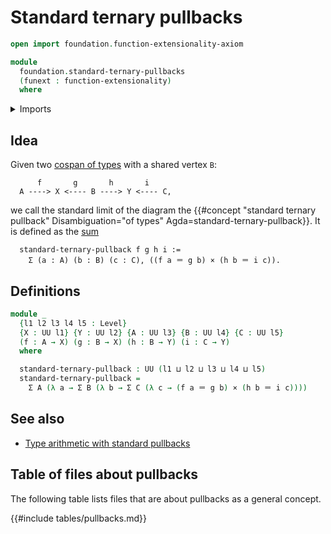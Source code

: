 # Standard ternary pullbacks

```agda
open import foundation.function-extensionality-axiom

module
  foundation.standard-ternary-pullbacks
  (funext : function-extensionality)
  where
```

<details><summary>Imports</summary>

```agda
open import foundation.action-on-identifications-functions
open import foundation.cones-over-cospan-diagrams funext
open import foundation.dependent-pair-types
open import foundation.equality-cartesian-product-types
open import foundation.functoriality-cartesian-product-types funext
open import foundation.identity-types funext
open import foundation.structure-identity-principle
open import foundation.universe-levels

open import foundation-core.cartesian-product-types
open import foundation-core.commuting-squares-of-maps funext
open import foundation-core.diagonal-maps-cartesian-products-of-types
open import foundation-core.equality-dependent-pair-types
open import foundation-core.equivalences
open import foundation-core.function-types
open import foundation-core.functoriality-dependent-pair-types
open import foundation-core.homotopies
open import foundation-core.retractions
open import foundation-core.sections
open import foundation-core.type-theoretic-principle-of-choice
open import foundation-core.universal-property-pullbacks funext
open import foundation-core.whiskering-identifications-concatenation
```

</details>

## Idea

Given two [cospan of types](foundation.cospans.md) with a shared vertex `B`:

```text
      f       g       h       i
  A ----> X <---- B ----> Y <---- C,
```

we call the standard limit of the diagram the
{{#concept "standard ternary pullback" Disambiguation="of types" Agda=standard-ternary-pullback}}.
It is defined as the [sum](foundation.dependent-pair-types.md)

```text
  standard-ternary-pullback f g h i :=
    Σ (a : A) (b : B) (c : C), ((f a ＝ g b) × (h b ＝ i c)).
```

## Definitions

```agda
module _
  {l1 l2 l3 l4 l5 : Level}
  {X : UU l1} {Y : UU l2} {A : UU l3} {B : UU l4} {C : UU l5}
  (f : A → X) (g : B → X) (h : B → Y) (i : C → Y)
  where

  standard-ternary-pullback : UU (l1 ⊔ l2 ⊔ l3 ⊔ l4 ⊔ l5)
  standard-ternary-pullback =
    Σ A (λ a → Σ B (λ b → Σ C (λ c → (f a ＝ g b) × (h b ＝ i c))))
```

## See also

- [Type arithmetic with standard pullbacks](foundation.type-arithmetic-standard-pullbacks.md)

## Table of files about pullbacks

The following table lists files that are about pullbacks as a general concept.

{{#include tables/pullbacks.md}}
